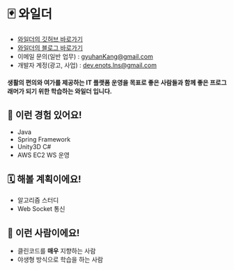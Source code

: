 # 🃏 와일더

- [와일더의 깃허브 바로가기](https://github.com/lns13301)
- [와일더의 블로그 바로가기](https://lns13301.github.io/github-blog/)
- 이메일 문의(일반 업무) : gyuhanKang@gmail.com
- 개발자 계정(광고, 사업) : dev.enots.lns@gmail.com

#### 생활의 편의와 여가를 제공하는 IT 플랫폼 운영을 목표로 좋은 사람들과 함께 좋은 프로그래머가 되기 위한 학습하는 와일더 입니다.



## 📝 이런 경험 있어요!

- Java
- Spring Framework
- Unity3D C#
- AWS EC2 WS 운영



## 🗓 해볼 계획이에요!

- 알고리즘 스터디
- Web Socket 통신



## 💪 이런 사람이에요!

- 클린코드를 <b>매우</b> 지향하는 사람
- 야생형 방식으로 학습을 하는 사람